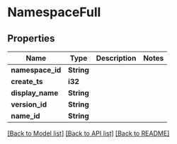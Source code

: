 # NamespaceFull

## Properties

Name | Type | Description | Notes
------------ | ------------- | ------------- | -------------
**namespace_id** | **String** |  | 
**create_ts** | **i32** |  | 
**display_name** | **String** |  | 
**version_id** | **String** |  | 
**name_id** | **String** |  | 

[[Back to Model list]](../README.md#documentation-for-models) [[Back to API list]](../README.md#documentation-for-api-endpoints) [[Back to README]](../README.md)


